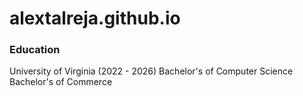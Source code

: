 # alextalreja.github.io

### Education
University of Virginia (2022 - 2026)
Bachelor's of Computer Science
Bachelor's of Commerce

